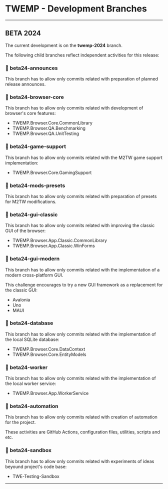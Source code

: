 # TWEMP - Development Branches

---

## BETA 2024

The current development is on the **twemp-2024** branch.

The following child branches reflect independent activities for this release:

### :small_blue_diamond: beta24-announces

This branch has to allow only commits related with preparation of planned release announces.

### :small_blue_diamond: beta24-browser-core

This branch has to allow only commits related with development of browser's core features:

* TWEMP.Browser.Core.CommonLibrary
* TWEMP.Browser.QA.Benchmarking
* TWEMP.Browser.QA.UnitTesting

### :small_blue_diamond: beta24-game-support

This branch has to allow only commits related with the M2TW game support implementation:

* TWEMP.Browser.Core.GamingSupport

### :small_blue_diamond: beta24-mods-presets

This branch has to allow only commits related with preparation of presets for M2TW modifications.

### :small_blue_diamond: beta24-gui-classic

This branch has to allow only commits related with improving the classic GUI of the browser:

* TWEMP.Browser.App.Classic.CommonLibrary
* TWEMP.Browser.App.Classic.WinForms

### :small_blue_diamond: beta24-gui-modern

This branch has to allow only commits related with the implementation of a modern cross-platform GUI.

This challenge encourages to try a new GUI framework as a replacement for the classic GUI:

* Avalonia
* Uno
* MAUI

### :small_blue_diamond: beta24-database

This branch has to allow only commits related with the implementation of the local SQLite database:

* TWEMP.Browser.Core.DataContext
* TWEMP.Browser.Core.EntityModels

### :small_blue_diamond: beta24-worker

This branch has to allow only commits related with the implementation of the local worker service:

* TWEMP.Browser.App.WorkerService

### :small_blue_diamond: beta24-automation

This branch has to allow only commits related with creation of automation for the project.

These activities are GitHub Actions, configuration files, utilities, scripts and etc.

### :small_blue_diamond: beta24-sandbox

This branch has to allow only commits related with experiments of ideas beyound project's code base:

* TWE-Testing-Sandbox

---
